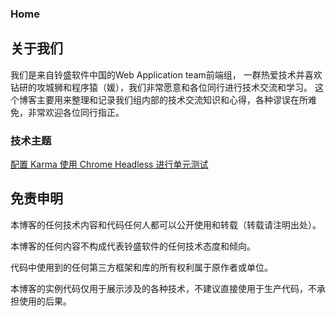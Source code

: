 ### Home

## 关于我们
我们是来自铃盛软件中国的Web Application team前端组， 一群热爱技术并喜欢钻研的攻城狮和程序猿（媛），我们非常愿意和各位同行进行技术交流和学习。
这个博客主要用来整理和记录我们组内部的技术交流知识和心得，各种谬误在所难免，非常欢迎各位同行指正。


### 技术主题

[配置 Karma 使用 Chrome Headless 进行单元测试](./How-to-configure-Karma-to-use-Chrome-Headless.md)

## 免责申明
本博客的任何技术内容和代码任何人都可以公开使用和转载（转载请注明出处）。

本博客的任何内容不构成代表铃盛软件的任何技术态度和倾向。

代码中使用到的任何第三方框架和库的所有权利属于原作者或单位。

本博客的实例代码仅用于展示涉及的各种技术，不建议直接使用于生产代码，不承担使用的后果。